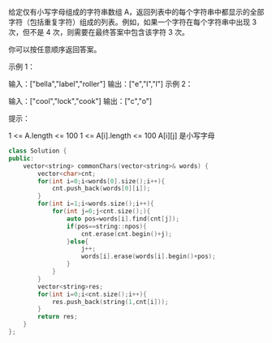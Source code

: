 给定仅有小写字母组成的字符串数组 A，返回列表中的每个字符串中都显示的全部字符（包括重复字符）组成的列表。例如，如果一个字符在每个字符串中出现 3 次，但不是 4 次，则需要在最终答案中包含该字符 3 次。

你可以按任意顺序返回答案。

 

示例 1：

输入：["bella","label","roller"]
输出：["e","l","l"]
示例 2：

输入：["cool","lock","cook"]
输出：["c","o"]


提示：

1 <= A.length <= 100
1 <= A[i].length <= 100
A[i][j] 是小写字母

```cpp
class Solution {
public:
    vector<string> commonChars(vector<string>& words) {
        vector<char>cnt;
        for(int i=0;i<words[0].size();i++){
            cnt.push_back(words[0][i]);
        }
        for(int i=1;i<words.size();i++){
            for(int j=0;j<cnt.size();){
                auto pos=words[i].find(cnt[j]);
                if(pos==string::npos){
                    cnt.erase(cnt.begin()+j);
                }else{
                    j++;
                    words[i].erase(words[i].begin()+pos);
                }
            }
        }
        vector<string>res;
        for(int i=0;i<cnt.size();i++){
            res.push_back(string(1,cnt[i]));
        }
        return res;
    }
};
```

